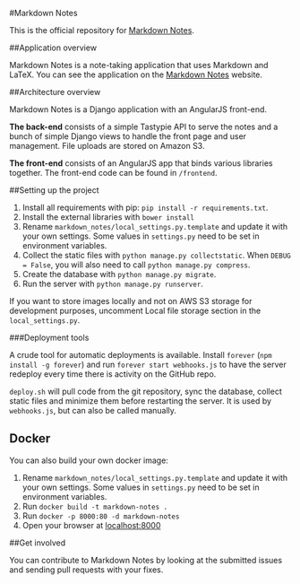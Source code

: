 #Markdown Notes

This is the official repository for [Markdown Notes](http://markdownnotes.com).

##Application overview

Markdown Notes is a note-taking application that uses Markdown and LaTeX. You can see the application on the [Markdown Notes](http://markdownnotes.com) website.

##Architecture overview

Markdown Notes is a Django application with an AngularJS front-end.

**The back-end** consists of a simple Tastypie API to serve the notes and a bunch of simple Django views to handle the front page and user management. File uploads are stored on Amazon S3.

**The front-end** consists of an AngularJS app that binds various libraries together. The front-end code can be found in `/frontend`.

##Setting up the project

1. Install all requirements with pip: `pip install -r requirements.txt`.
2. Install the external libraries with `bower install`
3. Rename `markdown_notes/local_settings.py.template` and update it with your own settings. Some values in `settings.py` need to be set in environment variables.
4. Collect the static files with `python manage.py collectstatic`. When `DEBUG = False`, you will also need to call `python manage.py compress`.
5. Create the database with `python manage.py migrate`.
6. Run the server with `python manage.py runserver`.

If you want to store images locally and not on AWS S3 storage for development purposes, uncomment Local file storage section in the `local_settings.py`.

###Deployment tools

A crude tool for automatic deployments is available. Install `forever` (`npm install -g forever`) and run `forever start webhooks.js` to have the server redeploy every time there is activity on the GitHub repo.

`deploy.sh` will pull code from the git repository, sync the database, collect static files and minimize them before restarting the server. It is used by `webhooks.js`, but can also be called manually.

## Docker

You can also build your own docker image:

1. Rename `markdown_notes/local_settings.py.template` and update it with your own settings. Some values in `settings.py` need to be set in environment variables.
2. Run `docker build -t markdown-notes .`
3. Run `docker -p 8000:80 -d markdown-notes`
4. Open your browser at [localhost:8000](http://localhost:8000)

##Get involved

You can contribute to Markdown Notes by looking at the submitted issues and sending pull requests with your fixes.
